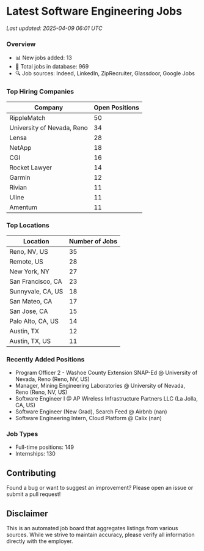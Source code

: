 # Latest Software Engineering Jobs
*Last updated: 2025-04-09 06:01 UTC*

### Overview
- 📊 New jobs added: 13
- 💼 Total jobs in database: 969
- 🔍 Job sources: Indeed, LinkedIn, ZipRecruiter, Glassdoor, Google Jobs

### Top Hiring Companies
| Company | Open Positions |
|---------|---------------|
| RippleMatch | 50 |
| University of Nevada, Reno | 34 |
| Lensa | 28 |
| NetApp | 18 |
| CGI | 16 |
| Rocket Lawyer | 14 |
| Garmin | 12 |
| Rivian | 11 |
| Uline | 11 |
| Amentum | 11 |

### Top Locations
| Location | Number of Jobs |
|----------|---------------|
| Reno, NV, US | 35 |
| Remote, US | 28 |
| New York, NY | 27 |
| San Francisco, CA | 23 |
| Sunnyvale, CA, US | 18 |
| San Mateo, CA | 17 |
| San Jose, CA | 15 |
| Palo Alto, CA, US | 14 |
| Austin, TX | 12 |
| Austin, TX, US | 11 |

### Recently Added Positions
- Program Officer 2 - Washoe County Extension SNAP-Ed @ University of Nevada, Reno (Reno, NV, US)
- Manager, Mining Engineering Laboratories @ University of Nevada, Reno (Reno, NV, US)
- Software Engineer I @ AP Wireless Infrastructure Partners LLC (La Jolla, CA, US)
- Software Engineer (New Grad), Search Feed @ Airbnb (nan)
- Software Engineering Intern, Cloud Platform @ Calix (nan)

### Job Types
- Full-time positions: 149
- Internships: 130

## Contributing
Found a bug or want to suggest an improvement? Please open an issue or submit a pull request!

## Disclaimer
This is an automated job board that aggregates listings from various sources. While we strive to maintain accuracy, 
please verify all information directly with the employer.
